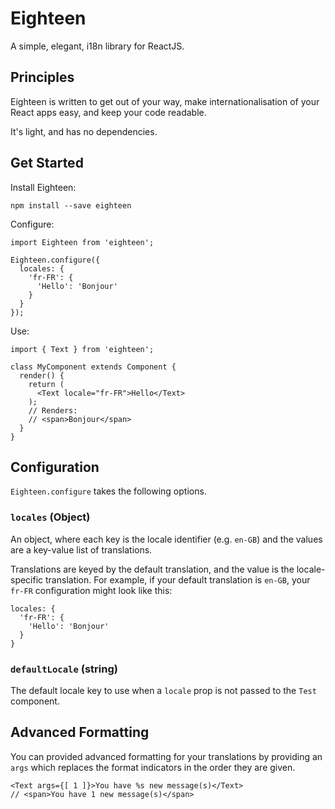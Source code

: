 # Eighteen

A simple, elegant, i18n library for ReactJS.

## Principles

Eighteen is written to get out of your way, make internationalisation of your
React apps easy, and keep your code readable.

It's light, and has no dependencies.

## Get Started

Install Eighteen:

`npm install --save eighteen`

Configure:

```
import Eighteen from 'eighteen';

Eighteen.configure({
  locales: {
    'fr-FR': {
      'Hello': 'Bonjour'
    }
  }
});
```

Use:

```
import { Text } from 'eighteen';

class MyComponent extends Component {
  render() {
    return (
      <Text locale="fr-FR">Hello</Text>
    );
    // Renders:
    // <span>Bonjour</span>
  }
}
```

## Configuration

`Eighteen.configure` takes the following options.

### `locales` (Object)

An object, where each key is the locale identifier (e.g. `en-GB`) and the values are a key-value list of translations.

Translations are keyed by the default translation, and the value is the locale-specific translation. For example, if your default translation is `en-GB`, your `fr-FR` configuration might look like this:

```
locales: {
  'fr-FR': {
    'Hello': 'Bonjour'
  }
}
```

### `defaultLocale` (string)

The default locale key to use when a `locale` prop is not passed to the `Test` component.


## Advanced Formatting

You can provided advanced formatting for your translations by providing an `args` which replaces the format indicators in the order they are given.

```
<Text args={[ 1 ]}>You have %s new message(s)</Text>
// <span>You have 1 new message(s)</span>
```
